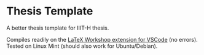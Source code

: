 # Thesis Template

A better thesis template for IIIT-H thesis.

Compiles readily on the [LaTeX Workshop extension for VSCode](https://marketplace.visualstudio.com/items?itemName=James-Yu.latex-workshop) (no errors). Tested on Linux Mint (should also work for Ubuntu/Debian).
